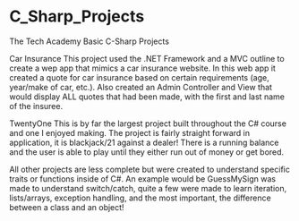# C_Sharp_Projects
The Tech Academy Basic C-Sharp Projects

Car Insurance
This project used the .NET Framework and a MVC outline to create a wep app that mimics a car insurance 
website. In this web app it created a quote for car insurance based on certain requirements
(age, year/make of car, etc.). Also created an Admin Controller and View that would display ALL 
quotes that had been made, with the first and last name of the insuree.

TwentyOne
This is by far the largest project built throughout the C# course and one I enjoyed making.
The project is fairly straight forward in application, it is blackjack/21 against a dealer!
There is a running balance and the user is able to play until they either run out of money or get
bored.

All other projects are less complete but were created to understand specific traits or functions 
inside of C#. An example would be GuessMySign was made to understand switch/catch, quite a few were
made to learn iteration, lists/arrays, exception handling, and the most important, the difference
between a class and an object!